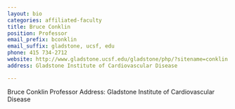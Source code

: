 ```yaml
---
layout: bio
categories: affiliated-faculty
title: Bruce Conklin
position: Professor
email_prefix: bconklin
email_suffix: gladstone, ucsf, edu 
phone: 415 734-2712
website: http://www.gladstone.ucsf.edu/gladstone/php/?sitename=conklin
address: Gladstone Institute of Cardiovascular Disease

---
```


Bruce Conklin
Professor
Address:
Gladstone Institute of Cardiovascular Disease

